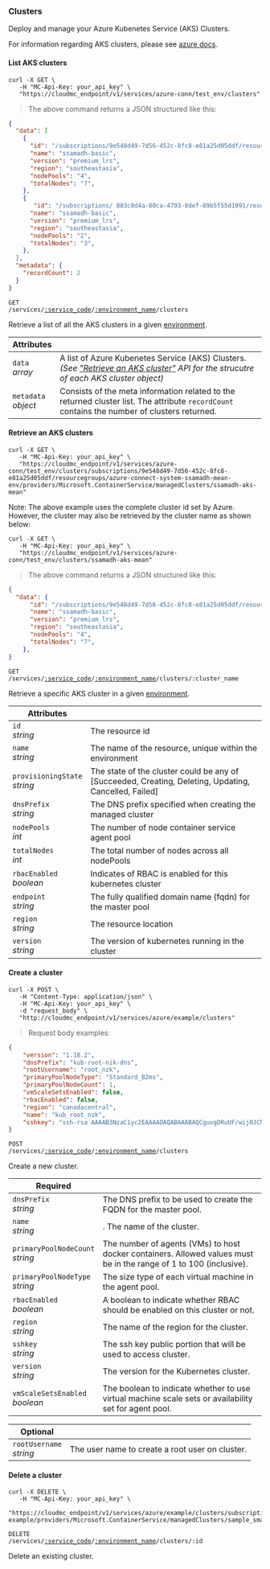 ### Clusters

Deploy and manage your Azure Kubenetes Service (AKS) Clusters.

For information regarding AKS clusters, please see [azure docs](https://docs.microsoft.com/en-us/azure/aks/).

<!-------------------- LIST AKS Clusters -------------------->

#### List AKS clusters

```shell
curl -X GET \
   -H "MC-Api-Key: your_api_key" \
   "https://cloudmc_endpoint/v1/services/azure-conn/test_env/clusters"
```
> The above command returns a JSON structured like this:

```json
{
  "data": [
    {
      "id": "/subscriptions/9e548d49-7d56-452c-8fc8-e81a25d05ddf/resourcegroups/azure-connect-system-ssamadh-mean-env/providers/Microsoft.ContainerService/managedClusters/ssamadh-aks-mean",
      "name": "ssamadh-basic",
      "version": "premium_lrs",
      "region": "southeastasia",
      "nodePools": "4",
      "totalNodes": "7",
    },
    {
       "id": "/subscriptions/ 803c8d4a-80ca-4793-8def-89b5f55d1091/resourcegroups/azure-connect-system-ssamadh-mean-env/providers/Microsoft.ContainerService/managedClusters/ssamadh-aks-mean",
      "name": "ssamadh-basic",
      "version": "premium_lrs",
      "region": "southeastasia",
      "nodePools": "2",
      "totalNodes": "3",
    },
  ],
  "metadata": {
    "recordCount": 2
  }
}
```

<code>GET /services/<a href="#administration-service-connections">:service_code</a>/<a href="#administration-environments">:environment_name</a>/clusters</code>

Retrieve a list of all the AKS clusters in a given [environment](#administration-environments).

Attributes | &nbsp;
------- | -----------
`data`<br/>*array* | A list of Azure Kubenetes Service (AKS) Clusters. _(See ["Retrieve an AKS cluster"](#azure-retrieve-an-aks-cluster) API for the strucutre of each AKS cluster object)_
`metadata`<br/>*object* | Consists of the meta information related to the returned cluster list. The attribute `recordCount` contains the number of clusters returned.

<!-------------------- Retrieve  AKS Cluster -------------------->

#### Retrieve an AKS clusters

```shell
curl -X GET \
   -H "MC-Api-Key: your_api_key" \
   "https://cloudmc_endpoint/v1/services/azure-conn/test_env/clusters/subscriptions/9e548d49-7d56-452c-8fc8-e81a25d05ddf/resourcegroups/azure-connect-system-ssamadh-mean-env/providers/Microsoft.ContainerService/managedClusters/ssamadh-aks-mean"
```

Note: The above example uses the complete cluster id set by Azure. However, the cluster may also be retrieved by the cluster name as shown below:

```shell
curl -X GET \
   -H "MC-Api-Key: your_api_key" \
   "https://cloudmc_endpoint/v1/services/azure-conn/test_env/clusters/ssamadh-aks-mean"
```
> The above command returns a JSON structured like this:

```json
{
  "data": {
      "id": "/subscriptions/9e548d49-7d56-452c-8fc8-e81a25d05ddf/resourcegroups/azure-connect-system-ssamadh-mean-env/providers/Microsoft.ContainerService/managedClusters/ssamadh-aks-mean",
      "name": "ssamadh-basic",
      "version": "premium_lrs",
      "region": "southeastasia",
      "nodePools": "4",
      "totalNodes": "7",
    },
}
```

<code>GET /services/<a href="#administration-service-connections">:service_code</a>/<a href="#administration-environments">:environment_name</a>/clusters/:cluster_name</code>

Retrieve a specific AKS cluster in a given [environment](#administration-environments).

Attributes        | &nbsp;
-------           | -----------
`id` <br/>*string* | The resource id
`name` <br/>*string* | The name of the resource, unique within the environment
`provisioningState` <br/>*string*  | The state of the cluster could be any of [Succeeded, Creating, Deleting, Updating, Cancelled, Failed]
`dnsPrefix`<br/>*string* | The DNS prefix specified when creating the managed cluster
`nodePools`<br/>*int* | The number of node container service agent pool
`totalNodes`<br/>*int* | The total number of nodes across all nodePools
`rbacEnabled`<br/>*boolean* | Indicates of RBAC is enabled for this kubernetes cluster
`endpoint`<br/>*string* | The fully qualified domain name (fqdn) for the master pool
`region`<br/>*string* | The resource location
`version` <br/>*string* | The version of kubernetes running in the cluster



<!-------------------- CREATE AKS CLUSTER -------------------->

#### Create a cluster

```shell
curl -X POST \
   -H "Content-Type: application/json" \
   -H "MC-Api-Key: your_api_key" \
   -d "request_body" \
   "http://cloudmc_endpoint/v1/services/azure/example/clusters"
```
> Request body examples:

```json
{
	"version": "1.18.2",
	"dnsPrefix": "kub-root-nik-dns",
	"rootUsername": "root_nzk",
	"primaryPoolNodeType": "Standard_B2ms",
	"primaryPoolNodeCount": 1,
	"vmScaleSetsEnabled": false,
	"rbacEnabled": false,
	"region": "canadacentral",
	"name": "kub_root_nzk",
	"sshkey": "ssh-rsa AAAAB3NzaC1yc2EAAAADAQABAAABAQCguvgDRuUF/wijOJCNmYlQHujCmUHl/i0Ubos4nHy5uCBdn1LGF+PG3TpJqO1LUWqpHaPl4yN7bpsdXyq6a9nxe0C1bQ4FK6P5qm0X320uvqv34jwTPsIbnhw9I317df+xJyXXsL/P5vS4ULPMC5UZjWm4BYe7did4zmXXhA/zmLY6cUg19sZp5r5SUQcf5xHAqO3cQVZwzBhBMwroflZZ59zNpxy+xXPBqC3IdusF2yTDW7bwCQHESUOsd9XhwrzCB+1wETKjLpk0wkWj8G2j1pkKGRpv60QcG85lbZvQAg54v3HYD7fVJCaz9gJJoiyRBnqQ6XVxam5bZgiMKa0J johndoe@machine.local"
}
```

<code>POST /services/<a href="#administration-service-connections">:service_code</a>/<a href="#administration-environments">:environment_name</a>/clusters</code>

Create a new cluster.

Required | &nbsp;
------- | -----------
`dnsPrefix`<br/>*string* | The DNS prefix to be used to create the FQDN for the master pool.
`name`<br/>*string* | . The name of the cluster.
`primaryPoolNodeCount`<br/>*string* | The number of agents (VMs) to host docker containers. Allowed values must be in the range of 1 to 100 (inclusive).
`primaryPoolNodeType`<br/>*string* | The size type of each virtual machine in the agent pool.
`rbacEnabled`<br/>*boolean* | A boolean to indicate whether RBAC should be enabled on this cluster or not.
`region`<br/>*string* | The name of the region for the cluster.
`sshkey`<br/>*string* | The ssh key public portion that will be used to access cluster.
`version` <br/>*string* | The version for the Kubernetes cluster.
`vmScaleSetsEnabled`<br/>*boolean* | The boolean to indicate whether to use virtual machine scale sets or availability set for agent pool.

Optional | &nbsp;
------- | -----------
`rootUsername`<br/>*string* | The user name to create a root user on cluster.

<!-------------------- DELETE A CLUSTER -------------------->

#### Delete a cluster

```shell
curl -X DELETE \
   -H "MC-Api-Key: your_api_key" \
   "https://cloudmc_endpoint/v1/services/azure/example/clusters/subscriptions/subscriptionId/resourceGroups/cmc-example/providers/Microsoft.ContainerService/managedClusters/sample_small_cluster"
```

<code>DELETE /services/<a href="#administration-service-connections">:service_code</a>/<a href="#administration-environments">:environment_name</a>/clusters/:id</code>

Delete an existing cluster.
